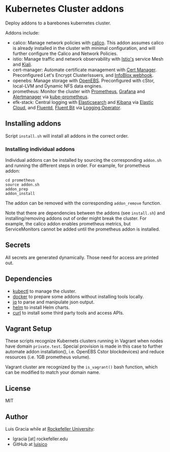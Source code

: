 # Kubernetes Cluster addons

Deploy addons to a barebones kubernetes cluster.

Addons include:
- calico: Manage network policies with [calico](https://www.tigera.io/project-calico). This addon assumes calico is already installed in the cluster with minimal configuration, and will further configure the Calico and Network Policies.
- istio: Manage traffic and network observability with [Istio's](https://istio.io/latest) service Mesh and [Kiali](https://kiali.io).
- cert-manager: Automate certificate management with [Cert Manager](https://cert-manager.io/docs). Preconfigured Let's Encrypt ClusterIssuers, and [InfoBlox webhook](https://github.com/luisico/cert-manager-webhook-infoblox-wapi).
- openebs: Manage storage with [OpenEBS](https://openebs.io). Preconfigured with cStor, local-LVM and Dynamic NFS data engines.
- prometheus: Monitor the cluster with [Prometheus](https://prometheus.io), [Grafana](https://grafana.com) and [Alertmanager](https://prometheus.io/docs/alerting/latest/alertmanager) via [kube-prometheus](https://github.com/prometheus-operator/kube-prometheus).
- efk-stack: Central logging with [Elasticsearch](https://www.elastic.co/elasticsearch) and  [Kibana](https://www.elastic.co/kibana/) via [Elastic Cloud](https://www.elastic.co/guide/en/cloud-on-k8s/current/index.html), and [Fluentd](https://www.fluentd.org), [Fluent Bit](https://fluentbit.io) via [Logging Operator](https://banzaicloud.com/docs/one-eye/logging-operator).

## Installing addons

Script `install.sh` will install all addons in the correct order.

### Installing individual addons

Individual addons can be installed by sourcing the corresponding `addon.sh` and running the different steps in order. For example, for prometheus addon:

```
cd prometheus
source addon.sh
addon_prep
addon_install
```

The addon can be removed with the corresponding `addon_remove` function.

Note that there are dependencies between the addons (see `install.sh`) and installing/removing addons out of order might break the cluster. For example, the calico addon enables prometheus metrics, but ServiceMonitors cannot be added until the prometheus addon is installed.

## Secrets

All secrets are generated dynamically. Those need for access are printed out.

## Dependencies

- [kubectl](https://kubernetes.io/docs/tasks/tools/install-kubectl) to manage the cluster.
- [docker](https://docs.docker.com/engine/install) to prepare some addons without installing tools locally.
- [jq](https://stedolan.github.io/jq) to parse and manipulate json output.
- [helm](https://helm.sh/docs/intro/install) to install Helm charts.
- [curl](https://curl.se) to install some third party tools and access APIs.

## Vagrant Setup

These scripts recognize Kubernets clusters running in Vagrant when nodes have domain `private.test`. Special provision is made in this case to further automate addon installation(), i.e. OpenEBS Cstor blockdevices) and reduce resources (i.e. 1GB prometheus volume).

Vagrant cluster are recognized by the `is_vagrant()` bash function, which can be modified to match your domain name.

## License

MIT

## Author

Luis Gracia while at [Rockefeller University](http://www.rockefeller.edu):
- lgracia [at] rockefeller.edu
- GitHub at [luisico](https://github.com/luisico)
